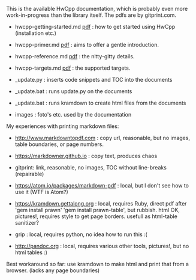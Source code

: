 This is the available HwCpp documentation, 
which is probably even more work-in-progress than the library itself.
The pdfs are by gitprint.com.

- hwcpp-getting-started.md 
   [pdf](https://gitprint.com/wovo/hwcpp/blob/master/docs/hwcpp-getting-started.md) :
   how to get started using HwCpp (installation etc.)
   
- hwcpp-primer.md 
   [pdf](https://gitprint.com/wovo/hwcpp/blob/master/docs/hwcpp-primer.md) :
   aims to offer a gentle introduction.
   
- hwcpp-reference.md 
   [pdf](https://gitprint.com/wovo/hwcpp/blob/master/docs/hwcpp-reference.md) :
   the nitty-gitty details.
   
- hwcpp-targets.md 
   [pdf](https://gitprint.com/wovo/hwcpp/blob/master/docs/hwcpp-targets.md) :
   the supported targets.
   
- _update.py : inserts code snippets and TOC into the documents

- _update.bat : runs update.py on the documents

- _update.bat : runs kramdown to create html files from the documents

- images : foto's etc. used by the documentation

My experiences with printing markdown files:
- http://www.markdowntopdf.com : 
   copy url, reasonable, but no images, table boundaries, or page numbers.

- https://markdowner.github.io : 
   copy text, produces chaos

- gitprint: 
   link, reasonable, no images, TOC without line-breaks (repairable)

- https://atom.io/packages/markdown-pdf :
   local, but I don't see how to use it (WTF is Atom?)

- https://kramdown.gettalong.org : local, requires Ruby, 
   direct pdf after 'gem install prawn' 'gem install prawn-table', but rubbish.
   html OK, pictures!, requires style to get page borders.
   usefull as html-table sanitizer?

- grip : 
   local, requires python, no idea how to run this :(

- http://pandoc.org : 
   local, requires various other tools, pictures!, but no html tables :)

Best workaround so far: use kramdown to make html and print that from a browser.
(lacks any page boundaries)

